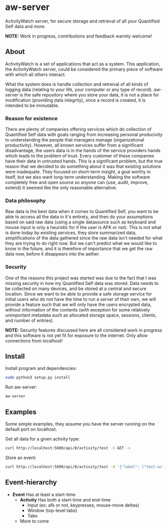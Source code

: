 aw-server
============

ActivityWatch server, for secure storage and retrieval of all your Quantified Self data and more.

**NOTE:** Work in progress, contributions and feedback warmly welcome!


## About

ActivityWatch is a set of applications that act as a system. This application, the ActivityWatch server, could be considered the primary piece of software with which all others interact.

What the system does is handle collection and retreival of all kinds of logging data (relating to your life, your computer or any type of record). aw-server is the safe repository where you store your data, it is not a place for modification (providing data integrity), once a record is created, it is intended to be immutable.


### Reason for existence

There are plenty of companies offering services which do collection of Quantified Self data with goals ranging from increasing personal producivity to understanding the people that managers manage (organizational productivity). However, all known services suffer from a significant disadvantage, the users data is in the hands of the service providers hands which leads to the problem of trust. Every customer of these companies have their data in untrusted hands. This is a significant problem, but the true reason that we decided to do something about it was that existing solutions were inadequate. They focused on short-term insight, a goal worthy in itself, but we also want long-term understanding. Making the software completely free and open source so anyone can {use, audit, improve, extend} it seemed like the only reasonable alternative.


### Data philosophy

Raw data is the best data when it comes to Quantified Self, you want to be able to access all the data in it's entirety, and then do your assumptions based on said raw data (using a single datasource such as keyboard and mouse input is only a heuristic for if the user is AFK or not). This is not what is done today by existing services, they store summarized data, simplifications of the data gathered since the raw data isn't needed for what they are trying to do right now. But we can't predict what we would like to know in the future, and it is therefore of importance that we get the raw data now, before it disappears into the aether.


### Security

One of the reasons this project was started was due to the fact that I was missing security in how my Quantified Self data was stored. Data needs to be collected on many devices, and be stored at a central and secure location. Since we want to be able to provide a safe storage service for initial users who do not have the time to run a server of their own, we will provide a feature such that we will only have the users encrypted data, without information of the contents (with exception for some relatively unimportant metadata such as allocated storage space, sessions, clients, and number of entries).

**NOTE:** Security features discussed here are all considered work in progress and this software is not yet fit for exposure to the internet. Only allow connections from localhost!


## Install

Install program and dependencies:

```bash
sudo python3 setup.py install 
```

Run aw-server:

```bash
aw-server
```


## Examples

Some simple examples, they assume you have the server running on the default port on localhost.


Get all data for a given activity type:

```bash
curl http://localhost:5600/api/0/activity/test -X GET -v
```

Store an event: 

```bash
curl http://localhost:5600/api/0/activity/test -d '{"label": ["test-activity"], note: "Just a test"}' -H "Content-Type: application/json" -X POST -v
```

## Event-hierarchy

 - **Event**
   Has at least a start-time
    - **Activity**
      Has both a start-time and end-time
        - Input (ex: afk or not, keypresses, mouse-move deltas)
        - Window (top-level tabs)
        - Tabs
    - More to come
